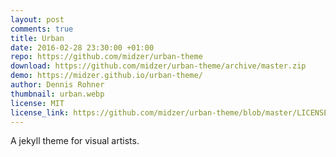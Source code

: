 ```yaml
---
layout: post
comments: true
title: Urban
date: 2016-02-28 23:30:00 +01:00
repo: https://github.com/midzer/urban-theme
download: https://github.com/midzer/urban-theme/archive/master.zip
demo: https://midzer.github.io/urban-theme/
author: Dennis Rohner
thumbnail: urban.webp
license: MIT
license_link: https://github.com/midzer/urban-theme/blob/master/LICENSE
---
```


A jekyll theme for visual artists.

